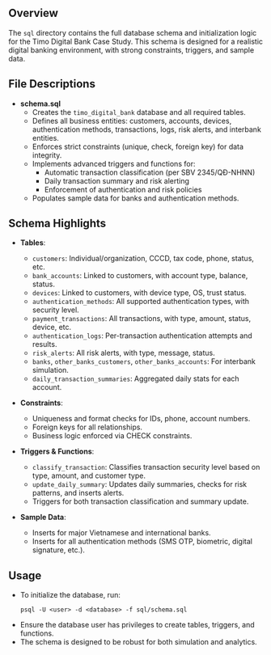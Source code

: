 ## Overview

The `sql` directory contains the full database schema and initialization logic for the Timo Digital Bank Case Study. This schema is designed for a realistic digital banking environment, with strong constraints, triggers, and sample data.

## File Descriptions

- **schema.sql**  
  - Creates the `timo_digital_bank` database and all required tables.
  - Defines all business entities: customers, accounts, devices, authentication methods, transactions, logs, risk alerts, and interbank entities.
  - Enforces strict constraints (unique, check, foreign key) for data integrity.
  - Implements advanced triggers and functions for:
    - Automatic transaction classification (per SBV 2345/QĐ-NHNN)
    - Daily transaction summary and risk alerting
    - Enforcement of authentication and risk policies
  - Populates sample data for banks and authentication methods.

## Schema Highlights

- **Tables**:
  - `customers`: Individual/organization, CCCD, tax code, phone, status, etc.
  - `bank_accounts`: Linked to customers, with account type, balance, status.
  - `devices`: Linked to customers, with device type, OS, trust status.
  - `authentication_methods`: All supported authentication types, with security level.
  - `payment_transactions`: All transactions, with type, amount, status, device, etc.
  - `authentication_logs`: Per-transaction authentication attempts and results.
  - `risk_alerts`: All risk alerts, with type, message, status.
  - `banks`, `other_banks_customers`, `other_banks_accounts`: For interbank simulation.
  - `daily_transaction_summaries`: Aggregated daily stats for each account.

- **Constraints**:
  - Uniqueness and format checks for IDs, phone, account numbers.
  - Foreign keys for all relationships.
  - Business logic enforced via CHECK constraints.

- **Triggers & Functions**:
  - `classify_transaction`: Classifies transaction security level based on type, amount, and customer type.
  - `update_daily_summary`: Updates daily summaries, checks for risk patterns, and inserts alerts.
  - Triggers for both transaction classification and summary update.

- **Sample Data**:
  - Inserts for major Vietnamese and international banks.
  - Inserts for all authentication methods (SMS OTP, biometric, digital signature, etc.).

## Usage

- To initialize the database, run:
  ```
  psql -U <user> -d <database> -f sql/schema.sql
  ```
- Ensure the database user has privileges to create tables, triggers, and functions.
- The schema is designed to be robust for both simulation and analytics. 